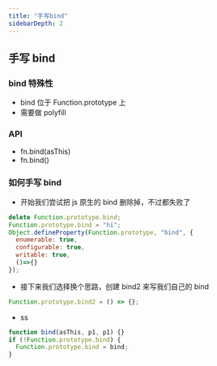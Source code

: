```yaml
---
title: "手写bind"
sidebarDepth: 2
---
```


## 手写 bind

### bind 特殊性

- bind 位于 Function.prototype 上
- 需要做 polyfill

### API

- fn.bind(asThis)
- fn.bind()

### 如何手写 bind

- 开始我们尝试把 js 原生的 bind 删除掉，不过都失败了

```js
delete Function.prototype.bind;
Function.prototype.bind = "hi";
Object.defineProperty(Function.prototype, "bind", {
  enumerable: true,
  configurable: true,
  writable: true,
  ()=>{}
});
```

- 接下来我们选择换个思路，创建 bind2 来写我们自己的 bind

```js
Function.prototype.bind2 = () => {};
```

- ss

```js
function bind(asThis, p1, p1) {}
if (!Function.prototype.bind) {
  Function.prototype.bind = bind;
}
```
